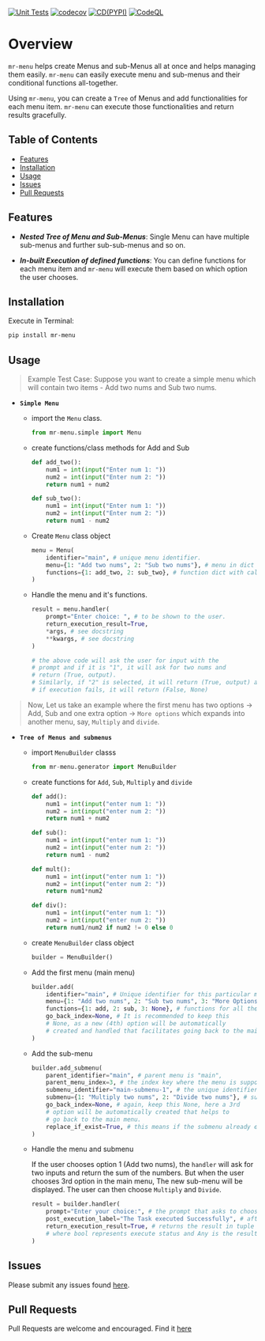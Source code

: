 [![Unit Tests](https://github.com/d33p0st/mr-menu/actions/workflows/test.yml/badge.svg)](https://github.com/d33p0st/mr-menu/actions/workflows/test.yml)
[![codecov](https://codecov.io/github/d33p0st/menux/graph/badge.svg?token=NF0LC6QWPX)](https://codecov.io/github/d33p0st/mr-menu)
[![CD(PYPI)](https://github.com/d33p0st/mr-menu/actions/workflows/pypi.yml/badge.svg)](https://github.com/d33p0st/mr-menu/actions/workflows/pypi.yml)
[![CodeQL](https://github.com/d33p0st/mr-menu/actions/workflows/github-code-scanning/codeql/badge.svg)](https://github.com/d33p0st/mr-menu/actions/workflows/github-code-scanning/codeql)

# Overview

`mr-menu` helps create Menus and sub-Menus all at once and helps managing them easily. `mr-menu` can easily execute menu and sub-menus and their conditional functions all-together.

Using `mr-menu`, you can create a `Tree` of Menus and add functionalities for each menu item. `mr-menu` can execute those functionalities and return results gracefully.

## Table of Contents

- [Features](#features)
- [Installation](#installation)
- [Usage](#usage)
- [Issues](#issues)
- [Pull Requests](#pull-requests)

## Features

- **_Nested Tree of Menu and Sub-Menus_**: Single Menu can have multiple sub-menus and further sub-sub-menus and so on.

- **_In-built Execution of defined functions_**: You can define functions for each menu item and `mr-menu` will execute them based on which option the user chooses.

## Installation

Execute in Terminal:

```bash
pip install mr-menu
```

## Usage

> Example Test Case: Suppose you want to create a simple menu which will contain two items - Add two nums and Sub two nums.

- **`Simple Menu`**

  - import the `Menu` class.

    ```python
    from mr-menu.simple import Menu
    ```

  - create functions/class methods for Add and Sub

    ```python
    def add_two():
        num1 = int(input("Enter num 1: "))
        num2 = int(input("Enter num 2: "))
        return num1 + num2
    
    def sub_two():
        num1 = int(input("Enter num 1: "))
        num2 = int(input("Enter num 2: "))
        return num1 - num2
    ```

  - Create `Menu` class object

    ```python
    menu = Menu(
        identifier="main", # unique menu identifier.
        menu={1: "Add two nums", 2: "Sub two nums"}, # menu in dict form
        functions={1: add_two, 2: sub_two}, # function dict with callable functions mapped to menu
    )
    ```

  - Handle the menu and it's functions.

    ```python
    result = menu.handler(
        prompt="Enter choice: ", # to be shown to the user.
        return_execution_result=True,
        *args, # see docstring
        **kwargs, # see docstring
    )

    # the above code will ask the user for input with the 
    # prompt and if it is "1", it will ask for two nums and 
    # return (True, output).
    # Similarly, if "2" is selected, it will return (True, output) again.
    # if execution fails, it will return (False, None)
    ```

> Now, Let us take an example where the first menu has two options -> Add, Sub and one extra option -> `More options` which expands into another menu, say, `Multiply` and `divide`.

- **`Tree of Menus and submenus`**

  - import `MenuBuilder` classs

    ```python
    from mr-menu.generator import MenuBuilder
    ```

  - create functions for `Add`, `Sub`, `Multiply` and `divide`

    ```python
    def add():
        num1 = int(input("enter num 1: "))
        num2 = int(input("enter num 2: "))
        return num1 + num2
    
    def sub():
        num1 = int(input("enter num 1: "))
        num2 = int(input("enter num 2: "))
        return num1 - num2
    
    def mult():
        num1 = int(input("enter num 1: "))
        num2 = int(input("enter num 2: "))
        return num1*num2
    
    def div():
        num1 = int(input("enter num 1: "))
        num2 = int(input("enter num 2: "))
        return num1/num2 if num2 != 0 else 0
    ```

  - create `MenuBuilder` class object

    ```python
    builder = MenuBuilder()
    ```

  - Add the first menu (main menu)

    ```python
    builder.add(
        identifier="main", # Unique identifier for this particular menu
        menu={1: "Add two nums", 2: "Sub two nums", 3: "More Options"}, # menu in dict form
        functions={1: add, 2: sub, 3: None}, # functions for all the options except the one that expands a new menu (3rd)
        go_back_index=None, # It is recommended to keep this
        # None, as a new (4th) option will be automatically
        # created and handled that facilitates going back to the main menu.
    )
    ```

  - Add the sub-menu

    ```python
    builder.add_submenu(
        parent_identifier="main", # parent menu is "main",
        parent_menu_index=3, # the index key where the menu is supposed to expand. i.e., 3 (More options)
        submenu_identifier="main-submenu-1", # the unique identifier for this sub-menu,
        submenu={1: "Multiply two nums", 2: "Divide two nums"}, # submenu in dict form.
        go_back_index=None, # again, keep this None, here a 3rd
        # option will be automatically created that helps to
        # go back to the main menu.
        replace_if_exist=True, # this means if the submenu already exists, replace the old one with this current one.
    )
    ```

  - Handle the menu and submenu

    If the user chooses option 1 (Add two nums), the `handler` will ask for two inputs and return the sum of the numbers. But when the user chooses 3rd option in the main menu, The new sub-menu will be displayed. The user can then choose `Multiply` and `Divide`.

    ```python
    result = builder.handler(
        prompt="Enter your choice:", # the prompt that asks to choose an option.
        post_execution_label="The Task executed Successfully", # after a task finishes, this will be printed.
        return_execution_result=True, # returns the result in tuple form with two values - tuple[bool, Any],,
        # where bool represents execute status and Any is the result.
    )
    ```

## Issues

Please submit any issues found [here](https://github.com/d33p0st/mr-menu/issues).

## Pull Requests

Pull Requests are welcome and encouraged. Find it [here](https://github.com/d33p0st/mr-menu/pulls)
